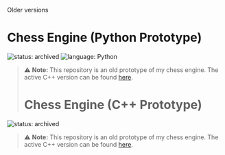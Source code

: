 Older versions
# Chess Engine (Python Prototype)

![status: archived](https://img.shields.io/badge/status-archived-lightgrey.svg)
![language: Python](https://img.shields.io/badge/language-Python-blue.svg)

> ⚠️ **Note:** This repository is an old prototype of my chess engine.
> The active C++ version can be found [here](https://github.com/Voranto/Chess-Part-1).
>
> # Chess Engine (C++ Prototype)

![status: archived](https://img.shields.io/badge/status-archived-lightgrey.svg)

> ⚠️ **Note:** This repository is an old prototype of my chess engine.
> The active C++ version can be found [here](https://github.com/Voranto/Chess-Part-2).
